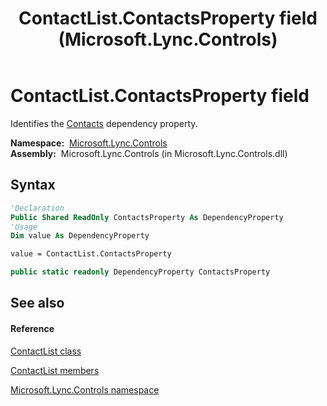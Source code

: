 ﻿---
title: ContactList.ContactsProperty field (Microsoft.Lync.Controls)
TOCTitle: ContactsProperty field
ms:assetid: F:Microsoft.Lync.Controls.ContactList.ContactsProperty_DI_3_UC_OCS14MrefLyncWPF
ms:mtpsurl: https://msdn.microsoft.com/en-us/library/microsoft.lync.controls.contactlist.contactsproperty_di_3_uc_ocs14mreflyncwpf(v=office.15)
ms:contentKeyID: 48600289
ms.date: 07/28/2014
mtps_version: v=office.15
f1_keywords:
- Microsoft.Lync.Controls.ContactList.ContactsProperty
dev_langs:
- CSharp
- JScript
- VB
- other
---

# ContactList.ContactsProperty field

Identifies the [Contacts](contactlist-contacts-property-microsoft-lync-controls_1.md) dependency property.

**Namespace:**  [Microsoft.Lync.Controls](microsoft-lync-controls-namespace_1.md)  
**Assembly:**  Microsoft.Lync.Controls (in Microsoft.Lync.Controls.dll)

## Syntax

``` vb
'Declaration
Public Shared ReadOnly ContactsProperty As DependencyProperty
'Usage
Dim value As DependencyProperty

value = ContactList.ContactsProperty
```

``` csharp
public static readonly DependencyProperty ContactsProperty
```

## See also

#### Reference

[ContactList class](contactlist-class-microsoft-lync-controls_1.md)

[ContactList members](contactlist-members-microsoft-lync-controls_1.md)

[Microsoft.Lync.Controls namespace](microsoft-lync-controls-namespace_1.md)

